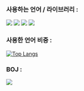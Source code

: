 
### 사용하는 언어 / 라이브러리 :
<img src="https://img.shields.io/badge/C++-00599C?style=for-the-badge&logo=cplusplus&logoColor=white"> <img src="https://img.shields.io/badge/JavaScript-F7DF1E?style=for-the-badge&logo=javascript&logoColor=white"> <img src="https://img.shields.io/badge/Vue.js-4FC08D?style=for-the-badge&logo=vue.js&logoColor=white"> <img src="https://img.shields.io/badge/html5-E34F26?style=for-the-badge&logo=html5&logoColor=white">

### 사용한 언어 비중 :
[![Top Langs](https://github-readme-stats.vercel.app/api/top-langs/?username=spooder02)](https://github.com/spooder02/github-readme-stats)
### BOJ :
<img src="http://mazassumnida.wtf/api/v2/generate_badge?boj=spooder02">
